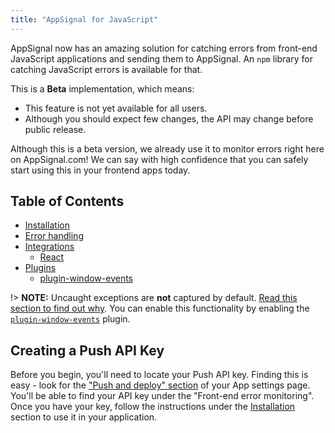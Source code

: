 ```yaml
---
title: "AppSignal for JavaScript"
---
```


AppSignal now has an amazing solution for catching errors from front-end JavaScript applications and sending them to AppSignal. An `npm` library for catching JavaScript errors is available for that. 

This is a __Beta__ implementation, which means:

* This feature is not yet available for all users.
* Although you should expect few changes, the API may change before public release.

Although this is a beta version, we already use it to monitor errors right here on AppSignal.com! We can say with high confidence that you can safely start using this in your frontend apps today.

## Table of Contents

- [Installation](/front-end/installation.html)
- [Error handling](/front-end/error-handling.html)
- [Integrations](/front-end/integrations/)
  - [React](/front-end/integrations/react.html)
- [Plugins](/front-end/plugins/)
  - [plugin-window-events](/front-end/plugins/plugin-window-events.html)

!> **NOTE:** Uncaught exceptions are **not** captured by default. [Read this section to find out why](/front-end/error-handling.html#uncaught-exceptions). You can enable this functionality by enabling the [`plugin-window-events`](/front-end/plugins/plugin-window-events.html) plugin.

## Creating a Push API Key

Before you begin, you'll need to locate your Push API key. Finding this is easy - look for the ["Push and deploy" section](https://appsignal.com/redirect-to/app?to=info) of your App settings page. You'll be able to find your API key under the "Front-end error monitoring". Once you have your key, follow the instructions under the [Installation](/front-end/installation.html) section to use it in your application.
